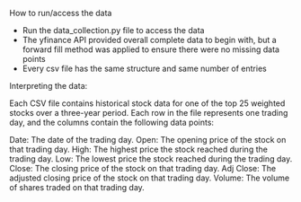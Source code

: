 
How to run/access the data
- Run the data_collection.py file to access the data
- The yfinance API provided overall complete data to begin with, but a forward fill method was applied to ensure there were no missing data points
- Every csv file has the same structure and same number of entries

Interpreting the data:

Each CSV file contains historical stock data for one of the top 25 weighted stocks over a three-year period. Each row in the file represents one trading day, and the columns contain the following data points:

Date: The date of the trading day.
Open: The opening price of the stock on that trading day.
High: The highest price the stock reached during the trading day.
Low: The lowest price the stock reached during the trading day.
Close: The closing price of the stock on that trading day.
Adj Close: The adjusted closing price of the stock on that trading day.
Volume: The volume of shares traded on that trading day.